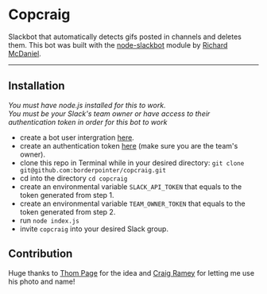 # Copcraig

Slackbot that automatically detects gifs posted in channels and deletes them. This bot was built with the [node-slackbot](https://github.com/rmcdaniel/node-slackbot) module by [Richard McDaniel](https://github.com/rmcdaniel).

-----

## Installation

*You must have node.js installed for this to work.* <br>
*You must be your Slack's team owner or have access to their authentication token in order for this bot to work*<br>

* create a bot user intergration [here](https://my.slack.com/services/new/bot).
* create an authentication token [here](https://api.slack.com/web#basics) (make sure you are the team's owner).
* clone this repo in Terminal while in your desired directory: `git clone git@github.com:borderpointer/copcraig.git`
* cd into the directory `cd copcraig`
* create an environmental variable `SLACK_API_TOKEN` that equals to the token generated from step 1.
* create an environmental variable `TEAM_OWNER_TOKEN` that equals to the token generated from step 2.
* run `node index.js`
* invite `copcraig` into your desired Slack group.

## Contribution

Huge thanks to [Thom Page](https://github.com/singular000) for the idea and [Craig Ramey](https://github.com/TheRamey) for letting me use his photo and name!

